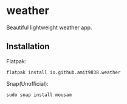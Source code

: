 # weather

Beautiful lightweight weather app.


## Installation

Flatpak:

```
flatpak install io.github.amit9838.weather
```

Snap(Unofficial):

```
sudo snap install mousam
```
